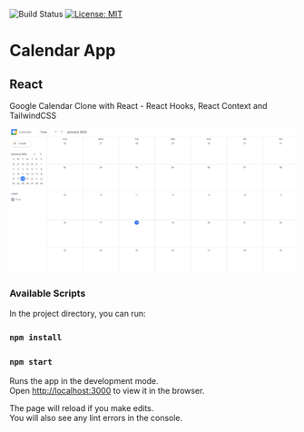 ![Build Status](https://travis-ci.org/Bileonaire/Bileonaires_club.svg?branch=Develop-API-v2)
[![License: MIT](https://img.shields.io/badge/License-MIT-green.svg)](https://opensource.org/licenses/MIT)

# Calendar App

## React

Google Calendar Clone with React - React Hooks, React Context and TailwindCSS

![App Image](https://raw.githubusercontent.com/Bileonaire/Google-Calendar-Clone/master/public/calendar.PNG)

### Available Scripts

In the project directory, you can run:

### `npm install`

### `npm start`

Runs the app in the development mode.\
Open [http://localhost:3000](http://localhost:3000) to view it in the browser.

The page will reload if you make edits.\
You will also see any lint errors in the console.
